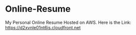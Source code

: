 # Online-Resume
 My Personal Online Resume Hosted on AWS. Here is the Link: https://d2xvnle01nt6is.cloudfront.net

